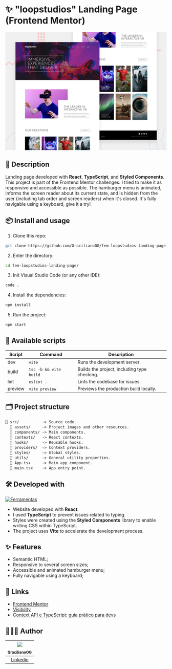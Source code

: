 # ✨ "loopstudios" Landing Page (Frontend Mentor)

![Landing page preview](./design/preview.jpg)

## 📖 Description

Landing page developed with **React**, **TypeScript**, and **Styled Components**. This project is part of the Frontend Mentor challenges. I tried to make it as responsive and accessible as possible. The hamburger menu is animated, informs the screen reader about its current state, and is hidden from the user (including tab order and screen readers) when it's closed. It's fully navigable using a keyboard, give it a try!

## 📦 Install and usage

1. Clone this repo:

```bash
git clone https://github.com/GracilianoOG/fem-loopstudios-landing-page.git
```

2. Enter the directory:

```bash
cd fem-loopstudios-landing-page/
```

3. Init Visual Studio Code (or any other IDE):

```bash
code .
```

4. Install the dependencies:

```bash
npm install
```

5. Run the project:

```bash
npm start
```

## 📜 Available scripts

| Script  | Command                | Description                                  |
| ------- | ---------------------- | -------------------------------------------- |
| dev     | `vite`                 | Runs the development server.                 |
| build   | `tsc -b && vite build` | Builds the project, including type checking. |
| lint    | `eslint .`             | Lints the codebase for issues.               |
| preview | `vite preview`         | Previews the production build locally.       |

## 🗂️ Project structure

```
📁 src/          -> Source code.
  📁 assets/     -> Project images and other resources.
  📁 components/ -> Main components.
  📁 contexts/   -> React contexts.
  📁 hooks/      -> Reusable hooks.
  📁 providers/  -> Context providers.
  📁 styles/     -> Global styles.
  📁 utils/      -> General utility properties.
  📄 App.tsx     -> Main app component.
  📄 main.tsx    -> App entry point.
```

## 🛠️ Developed with

[![Ferramentas](https://skillicons.dev/icons?i=react,ts,styledcomponents,vite,nodejs,npm,vscode)](https://skillicons.dev)

- Website developed with **React**.
- I used **TypeScript** to prevent issues related to typing.
- Styles were created using the **Styled Components** library to enable writing CSS within TypeScript.
- The project uses **Vite** to accelerate the development process.

## ✨ Features

- Semantic HTML;
- Responsive to several screen sizes;
- Accessible and animated hamburger menu;
- Fully navigable using a keyboard;

## 🔗 Links

- [Frontend Mentor](https://www.frontendmentor.io/)
- [Visibility](https://developer.mozilla.org/en-US/docs/Web/CSS/visibility)
- [Context API e TypeScript: guia prático para devs](https://www.alura.com.br/artigos/context-api-typescript-utilizar-superpoder-dupla)

## 🧑🏻‍💻 Author

| [<img src="https://avatars.githubusercontent.com/u/72778164?s=96&v=4"><br><sub>GracilianoOG</sub>](https://github.com/GracilianoOG) |
| :---------------------------------------------------------------------------------------------------------------------------------: |
|                                       [Linkedin](https://www.linkedin.com/in/gabrielgmbarros)                                       |
